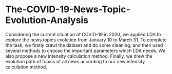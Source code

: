 # The-COVID-19-News-Topic-Evolution-Analysis

Considering the current situation of COVID-19 in 2020, we applied LDA to explore the news topics evolution from January 10 to March 31. To complete the task, we firstly crawl the dataset and do some cleaning, and then used several methods to choose the important parameters which LDA needs. We also propose a new intensity calculation method. Finally, we drew the evolution path of topics of all news according to our new intensity calculation method.
